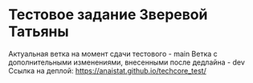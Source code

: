 # Тестовое задание Зверевой Татьяны 
Актуальная ветка на момент сдачи тестового - main
Ветка с дополнительными изменениями, внесенными после дедлайна - dev  
Ссылка на деплой: https://anaistat.github.io/techcore_test/
